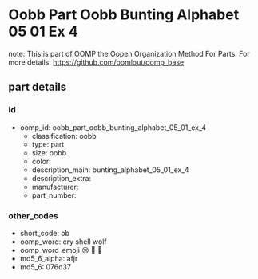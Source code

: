# Oobb Part Oobb Bunting Alphabet 05 01 Ex 4  

note: This is part of OOMP the Oopen Organization Method For Parts. For more details: https://github.com/oomlout/oomp_base

##  part details





### id
* oomp_id: oobb_part_oobb_bunting_alphabet_05_01_ex_4
  * classification: oobb
  * type: part
  * size: oobb
  * color: 
  * description_main: bunting_alphabet_05_01_ex_4
  * description_extra: 
  * manufacturer: 
  * part_number: 

### other_codes
* short_code: ob
* oomp_word: cry shell wolf
* oomp_word_emoji :cry: :shell: :wolf:
* md5_6_alpha: afjr
* md5_6: 076d37